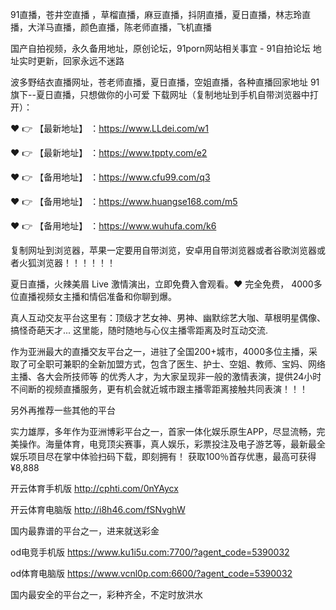 91直播，苍井空直播 ，草榴直播，麻豆直播，抖阴直播，夏日直播，林志玲直播，大洋马直播，颜色直播，陈老师直播，飞机直播

国产自拍视频，永久备用地址，原创论坛，91porn网站相关事宜 - 91自拍论坛 地址实时更新，回家永远不迷路

波多野结衣直播网址，苍老师直播，夏日直播，空姐直播，各种直播回家地址 91旗下--夏日直播，只想做你的小可爱 下载网址（复制地址到手机自带浏览器中打开）：

❤️ 👉 【最新地址】 ：https://www.LLdei.com/w1

❤️ 👉 【最新地址】 ：https://www.tppty.com/e2

❤️ 👉 【备用地址】 ：https://www.cfu99.com/q3

❤️ 👉 【备用地址】 ：https://www.huangse168.com/m5

❤️ 👉 【备用地址】 ：https://www.wuhufa.com/k6

复制网址到浏览器，苹果一定要用自带浏览，安卓用自带浏览器或者谷歌浏览器或者火狐浏览器！！！！！！

夏日直播，火辣美眉 Live 激情演出，立即免費入會观看。❤️ 完全免费， 4000多位直播视频女主播和情侣准备和你聊到爆。

真人互动交友平台这里有：顶级才艺女神、男神、幽默综艺大咖、草根明星偶像、搞怪奇葩天才... 这里能，随时随地与心仪主播零距离及时互动交流.

作为亚洲最大的直播交友平台之一，进驻了全国200+城市，4000多位主播，采取了可全职可兼职的全新加盟方式，包含了医生、护士、空姐、教师、宝妈、网络主播、各大会所技师等 的优秀人才，为大家呈现非一般的激情表演，提供24小时不间断的视频直播服务，更有机会就近城市跟主播零距离接触共同表演！！！

另外再推荐一些其他的平台

实力雄厚，多年作为亚洲博彩平台之一，首家一体化娱乐原生APP，尽显流畅，完美操作。海量体育，电竞顶尖赛事，真人娱乐，彩票投注及电子游艺等，最新最全娱乐项目尽在掌中体验扫码下载，即刻拥有！ 获取100％首存优惠，最高可获得 ¥8,888

开云体育手机版 http://cphti.com/0nYAycx

开云体育电脑版 http://i8h46.com/fSNvghW

国内最靠谱的平台之一，进来就送彩金

od电竞手机版 https://www.ku1i5u.com:7700/?agent_code=5390032

od体育电脑版 https://www.vcnl0p.com:6600/?agent_code=5390032

国内最安全的平台之一，彩种齐全，不定时放洪水

